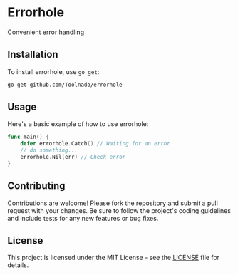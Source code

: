 # Errorhole
Convenient error handling

## Installation

To install errorhole, use `go get`:

```bash
go get github.com/Toolnado/errorhole
```
## Usage

Here's a basic example of how to use errorhole:

```go
func main() {
	defer errorhole.Catch() // Waiting for an error
	// do something...
	errorhole.Nil(err) // Check error
}
```
## Contributing

Contributions are welcome! Please fork the repository and submit a pull request with your changes. Be sure to follow the project's coding guidelines and include tests for any new features or bug fixes.

## License

This project is licensed under the MIT License - see the [LICENSE](LICENSE) file for details.